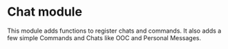 # Chat module

This module adds functions to register chats and commands. 
It also adds a few simple Commands and Chats like OOC and Personal Messages.
